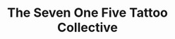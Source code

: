 ---
title: "The Seven One Five Tattoo Collective"
url: /mosinee/the-seven-one-five-tattoo-collective/
shop: tattoo
---